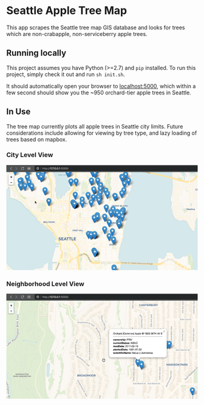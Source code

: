 # Seattle Apple Tree Map

This app scrapes the Seattle tree map GIS database and looks for trees
which are non-crabapple, non-serviceberry apple trees.

## Running locally

This project assumes you have Python (>=2.7) and `pip` installed. To run this
project, simply check it out and run `sh init.sh`.

It should automatically open your browser to [localhost:5000](http://localhost:5000),
which within a few second should show you the ~950 orchard-tier apple trees in Seattle.  

## In Use

The tree map currently plots all apple trees in Seattle city limits. Future considerations include allowing for viewing by tree type, and lazy loading of trees based on mapbox.

### City Level View

![city level view](resources/city-level.png "Showing all trees in the city")

### Neighborhood Level View 
![neighborhood level view](resources/neighborhood-level.png "Showing trees in a particular neighborhood, with details of one tree in a popup")
